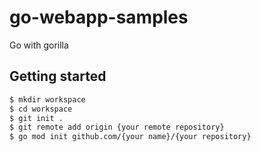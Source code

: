 # go-webapp-samples
Go with gorilla

## Getting started
```sh
$ mkdir workspace
$ cd workspace
$ git init .
$ git remote add origin {your remote repository}
$ go mod init github.com/{your name}/{your repository}
```
